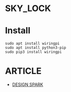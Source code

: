 # SKY_LOCK

# Install

```
sudo apt install wiringpi
sudo apt install python3-pip
sudo pip3 install wiringpi
```

# ARTICLE

- [DESIGN SPARK](https://www.rs-online.com/designspark/skylock-jp)


